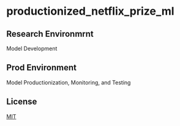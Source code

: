 # productionized_netflix_prize_ml

## Research Environmrnt 

Model Development 

## Prod Environment 

Model Productionization, Monitoring, and Testing

## License
[MIT](https://choosealicense.com/licenses/mit/)





